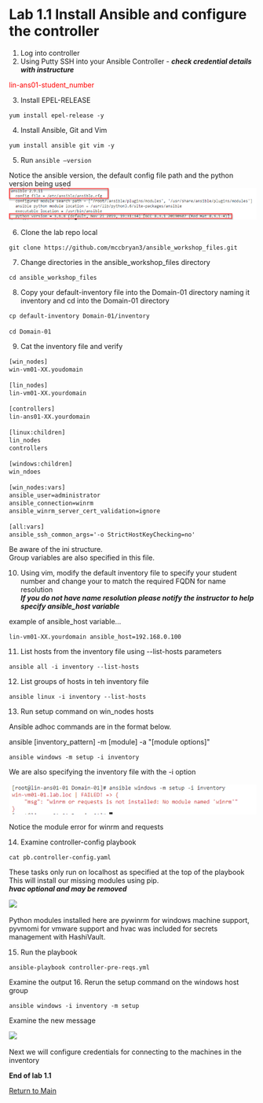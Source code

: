 # Lab 1.1 Install Ansible and configure the controller

1.	Log into controller
2.	Using Putty SSH into your Ansible Controller - ___check credential details with instructure___

<span style="color:red">lin-ans01-student_number</span>

3.	Install EPEL-RELEASE

```
yum install epel-release -y
```

4.	Install Ansible, Git and Vim

```
yum install ansible git vim -y
```

5.	Run ```ansible –version```

Notice the ansible version, the default config file path and the python version being used
![](/images/ansible-version1.png)

6.	Clone the lab repo local
```
git clone https://github.com/mccbryan3/ansible_workshop_files.git
```
7. Change directories in the ansible_workshop_files directory
```
cd ansible_workshop_files
```

8. Copy your default-inventory file into the Domain-01 directory naming it inventory and cd into the Domain-01 directory

```
cp default-inventory Domain-01/inventory

cd Domain-01
```

9. Cat the inventory file and verify
```
[win_nodes]
win-vm01-XX.youdomain

[lin_nodes]
lin-vm01-XX.yourdomain

[controllers]
lin-ans01-XX.yourdomain

[linux:children]
lin_nodes
controllers

[windows:children]
win_ndoes

[win_nodes:vars]
ansible_user=administrator
ansible_connection=winrm
ansible_winrm_server_cert_validation=ignore

[all:vars]
ansible_ssh_common_args='-o StrictHostKeyChecking=no'
```
Be aware of the ini structure.<br>
Group variables are also specified in this file.

10. Using vim, modify the default inventory file to specify your student number and change your to match the required FQDN for name resolution<br>
___If you do not have name resolution please notify the instructor to help specify ansible_host variable___

example of ansible_host variable...

```
lin-vm01-XX.yourdomain ansible_host=192.168.0.100
```

11. List hosts from the inventory file using --list-hosts  parameters

```
ansible all -i inventory --list-hosts
```

12. List groups of hosts in teh inventory file

```
ansible linux -i inventory --list-hosts

```

13. Run setup command on win_nodes hosts

Ansible adhoc commands are in the format below.<br>

ansible [inventory_pattern] -m [module] -a "[module options]"

```
ansible windows -m setup -i inventory

```
We are also specifying the inventory file with the -i option<br><br>
![](/images/lab1-winrm-error.png)

Notice the module error for winrm and requests

14.	Examine controller-config playbook
```
cat pb.controller-config.yaml
````
These tasks only run on localhost as specified at the top of the playbook
This will install our missing modules using pip.<br>
___hvac optional and may be removed___

![](/images/lab1-controller-config1.png)

Python modules installed here are pywinrm for windows machine support, pyvmomi for vmware support and hvac was included for secrets management with HashiVault.

15. Run the playbook
```
ansible-playbook controller-pre-reqs.yml
```
Examine the output
16. Rerun the setup command on the windows host group

```
ansible windows -i inventory -m setup
```
Examine the new message

![](/images/lab1.1-windows-ssl-pass-error.png)

Next we will configure credentials for connecting to the machines in the inventory


**End of lab 1.1**

[Return to Main](/README.md)
